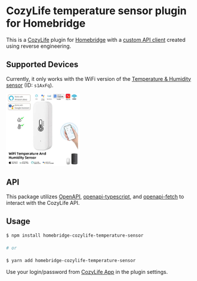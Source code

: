 # CozyLife temperature sensor plugin for Homebridge

This is a [CozyLife](http://cozylife.app) plugin for [Homebridge](https://homebridge.io) with a [custom API client](#api) created using reverse engineering.

## Supported Devices

Currently, it only works with the WiFi version of the [Temperature & Humidity sensor](https://www.aliexpress.com/item/1005006398885795.html) (ID: `s1AxFq`).

<img src="./readme-assets/1.jpg" width="200" />

## API

This package utilizes [OpenAPI](https://www.openapis.org/), [openapi-typescript](https://openapi-ts.pages.dev/), and [openapi-fetch](https://openapi-ts.pages.dev/openapi-fetch/) to interact with the CozyLife API.

## Usage

```sh
$ npm install homebridge-cozylife-temperature-sensor

# or

$ yarn add homebridge-cozylife-temperature-sensor
```

Use your login/password from [CozyLife App](http://cozylife.app) in the plugin settings.
